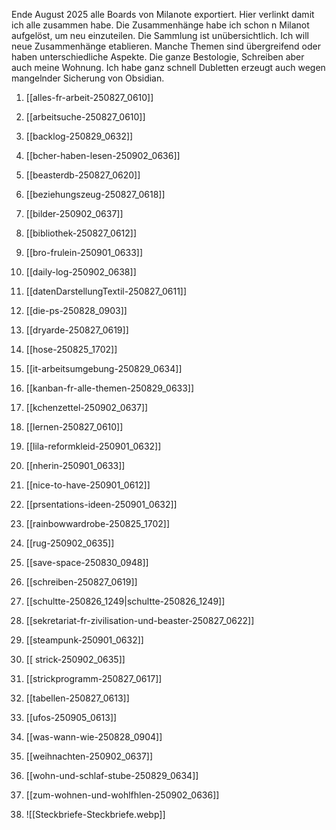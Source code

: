 Ende August 2025 alle Boards von Milanote exportiert. Hier verlinkt damit ich alle zusammen habe. Die Zusammenhänge habe ich schon n Milanot aufgelöst, um neu einzuteilen. Die Sammlung ist unübersichtlich. Ich will neue Zusammenhänge etablieren. Manche Themen sind übergreifend oder haben unterschiedliche Aspekte. Die ganze Bestologie, Schreiben aber auch meine Wohnung. Ich habe ganz schnell Dubletten erzeugt auch wegen mangelnder Sicherung von Obsidian.

1. [[alles-fr-arbeit-250827_0610]]
2. [[arbeitsuche-250827_0610]]
3. [[backlog-250829_0632]]
4. [[bcher-haben-lesen-250902_0636]]
5. [[beasterdb-250827_0620]]
6. [[beziehungszeug-250827_0618]]
7. [[bilder-250902_0637]]
8. [[bibliothek-250827_0612]]
9. [[bro-frulein-250901_0633]]
10. [[daily-log-250902_0638]]
11. [[datenDarstellungTextil-250827_0611]]
12. [[die-ps-250828_0903]]
13. [[dryarde-250827_0619]]
14. [[hose-250825_1702]] 
15. [[it-arbeitsumgebung-250829_0634]]
16. [[kanban-fr-alle-themen-250829_0633]]
17. [[kchenzettel-250902_0637]]
18. [[lernen-250827_0610]]
19. [[lila-reformkleid-250901_0632]]
20. [[nherin-250901_0633]]
21. [[nice-to-have-250901_0612]]
22. [[prsentations-ideen-250901_0632]]
23. [[rainbowwardrobe-250825_1702]]
24. [[rug-250902_0635]]
25. [[save-space-250830_0948]]
26. [[schreiben-250827_0619]]
27. [[schultte-250826_1249|schultte-250826_1249]]
28. [[sekretariat-fr-zivilisation-und-beaster-250827_0622]]
29. [[steampunk-250901_0632]] 
30. [[ strick-250902_0635]]
31. [[strickprogramm-250827_0617]]
32. [[tabellen-250827_0613]]
33. [[ufos-250905_0613]]
34. [[was-wann-wie-250828_0904]]
35. [[weihnachten-250902_0637]]
36. [[wohn-und-schlaf-stube-250829_0634]]
37. [[zum-wohnen-und-wohlfhlen-250902_0636]]

38. ![[Steckbriefe-Steckbriefe.webp]]